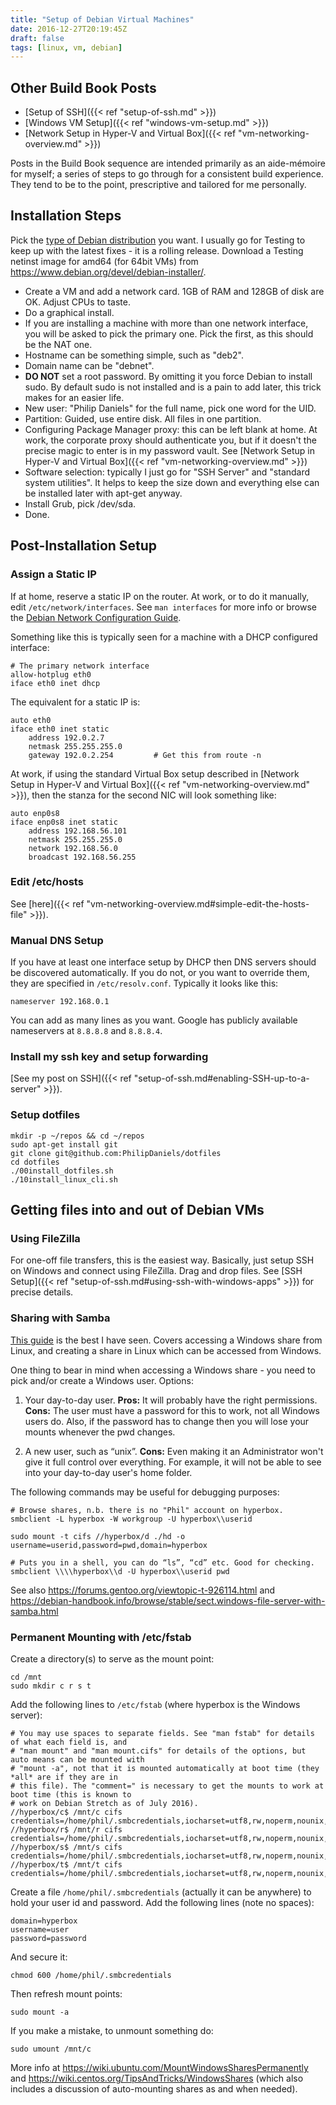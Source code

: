 ```yaml
---
title: "Setup of Debian Virtual Machines"
date: 2016-12-27T20:19:45Z
draft: false
tags: [linux, vm, debian]
---
```


## Other Build Book Posts

* [Setup of SSH]({{< ref "setup-of-ssh.md" >}})
* [Windows VM Setup]({{< ref "windows-vm-setup.md" >}})
* [Network Setup in Hyper-V and Virtual Box]({{< ref "vm-networking-overview.md" >}})

Posts in the Build Book sequence are intended primarily as an aide-mémoire for
myself; a series of steps to go through for a consistent build experience. They
tend to be to the point, prescriptive and tailored for me personally.

## Installation Steps

Pick the
[type of Debian distribution](https://www.debian.org/doc/manuals/debian-faq/ch-choosing.en.html)
you want. I usually go for Testing to keep up with the latest fixes - it is a
rolling release. Download a Testing netinst image for amd64 (for 64bit VMs) from
https://www.debian.org/devel/debian-installer/.

* Create a VM and add a network card. 1GB of RAM and 128GB of disk are OK.
  Adjust CPUs to taste.
* Do a graphical install.
* If you are installing a machine with more than one network interface, you will
  be asked to pick the primary one. Pick the first, as this should be the NAT one.
* Hostname can be something simple, such as "deb2".
* Domain name can be "debnet".
* **DO NOT** set a root password. By omitting it you force Debian to install
  sudo. By default sudo is not installed and is a pain to add later, this trick
  makes for an easier life.
* New user: "Philip Daniels" for the full name, pick one word for the UID.
* Partition: Guided, use entire disk. All files in one partition.
* Configuring Package Manager proxy: this can be left blank at home. At work,
  the corporate proxy should authenticate you, but if it doesn't the precise magic
  to enter is in my password vault. See
  [Network Setup in Hyper-V and Virtual Box]({{< ref "vm-networking-overview.md" >}})
* Software selection: typically I just go for "SSH Server" and "standard system
  utilities". It helps to keep the size down and everything else can be
  installed later with apt-get anyway.
* Install Grub, pick /dev/sda.
* Done.

## Post-Installation Setup

### Assign a Static IP

If at home, reserve a static IP on the router. At work, or to do it manually,
edit `/etc/network/interfaces`. See `man interfaces` for more info or browse the
[Debian Network Configuration Guide](https://wiki.debian.org/NetworkConfiguration).

Something like this is typically seen for a machine with a DHCP configured
interface:

    # The primary network interface
    allow-hotplug eth0
    iface eth0 inet dhcp

The equivalent for a static IP is:

    auto eth0
    iface eth0 inet static
        address 192.0.2.7
        netmask 255.255.255.0
        gateway 192.0.2.254         # Get this from route -n

At work, if using the standard Virtual Box setup described in
[Network Setup in Hyper-V and Virtual Box]({{< ref "vm-networking-overview.md" >}}),
then the stanza for the second NIC will look something like:

    auto enp0s8
    iface enp0s8 inet static
        address 192.168.56.101
        netmask 255.255.255.0
        network 192.168.56.0
        broadcast 192.168.56.255


### Edit /etc/hosts

See [here]({{< ref "vm-networking-overview.md#simple-edit-the-hosts-file" >}}).

### Manual DNS Setup

If you have at least one interface setup by DHCP then DNS servers should be
discovered automatically. If you do not, or you want to override them, they are
specified in `/etc/resolv.conf`. Typically it looks like this:

    nameserver 192.168.0.1

You can add as many lines as you want. Google has publicly available nameservers
at `8.8.8.8` and `8.8.8.4`.

### Install my ssh key and setup forwarding

[See my post on SSH]({{< ref "setup-of-ssh.md#enabling-SSH-up-to-a-server" >}}).

### Setup dotfiles

    mkdir -p ~/repos && cd ~/repos
    sudo apt-get install git
    git clone git@github.com:PhilipDaniels/dotfiles
    cd dotfiles
    ./00install_dotfiles.sh
    ./10install_linux_cli.sh

## Getting files into and out of Debian VMs

### Using FileZilla

For one-off file transfers, this is the easiest way. Basically, just setup SSH
on Windows and connect using FileZilla. Drag and drop files. See [SSH Setup]({{<
ref "setup-of-ssh.md#using-ssh-with-windows-apps" >}}) for precise
details.

### Sharing with Samba

[This guide](http://www.howtogeek.com/176471/how-to-share-files-between-windows-and-linux/)
is the best I have seen. Covers accessing a Windows share from Linux, and
creating a share in Linux which can be accessed from Windows.

One thing to bear in mind when accessing a Windows share - you need to pick
and/or create a Windows user. Options:

1. Your day-to-day user. **Pros:** It will probably have the right permissions.
   **Cons:** The user must have a password for this to work, not all Windows
   users do. Also, if the password has to change then you will lose your mounts
   whenever the pwd changes.

2. A new user, such as “unix”. **Cons:** Even making it an Administrator won't
   give it full control over everything. For example, it will not be able to see
   into your day-to-day user's home folder.

The following commands may be useful for debugging purposes:

    # Browse shares, n.b. there is no "Phil" account on hyperbox.
    smbclient -L hyperbox -W workgroup -U hyperbox\\userid

    sudo mount -t cifs //hyperbox/d ./hd -o username=userid,password=pwd,domain=hyperbox

    # Puts you in a shell, you can do “ls”, “cd” etc. Good for checking.
    smbclient \\\\hyperbox\\d -U hyperbox\\userid pwd

See also https://forums.gentoo.org/viewtopic-t-926114.html and
https://debian-handbook.info/browse/stable/sect.windows-file-server-with-samba.html

### Permanent Mounting with /etc/fstab

Create a directory(s) to serve as the mount point:

    cd /mnt
    sudo mkdir c r s t

Add the following lines to `/etc/fstab` (where hyperbox is the Windows server):

    # You may use spaces to separate fields. See "man fstab" for details of what each field is, and
    # "man mount" and "man mount.cifs" for details of the options, but auto means can be mounted with
    # "mount -a", not that it is mounted automatically at boot time (they *all* are if they are in
    # this file). The "comment=" is necessary to get the mounts to work at boot time (this is known to
    # work on Debian Stretch as of July 2016).
    //hyperbox/c$ /mnt/c cifs credentials=/home/phil/.smbcredentials,iocharset=utf8,rw,noperm,nounix,auto,comment=systemd.automount
    //hyperbox/r$ /mnt/r cifs credentials=/home/phil/.smbcredentials,iocharset=utf8,rw,noperm,nounix,auto,comment=systemd.automount
    //hyperbox/s$ /mnt/s cifs credentials=/home/phil/.smbcredentials,iocharset=utf8,rw,noperm,nounix,auto,comment=systemd.automount
    //hyperbox/t$ /mnt/t cifs credentials=/home/phil/.smbcredentials,iocharset=utf8,rw,noperm,nounix,auto,comment=systemd.automount


Create a file `/home/phil/.smbcredentials` (actually it can be anywhere) to hold
your user id and password. Add the following lines (note no spaces):

    domain=hyperbox
    username=user
    password=password

And secure it:

    chmod 600 /home/phil/.smbcredentials

Then refresh mount points:

    sudo mount -a

If you make a mistake, to unmount something do:

    sudo umount /mnt/c

More info at https://wiki.ubuntu.com/MountWindowsSharesPermanently and
https://wiki.centos.org/TipsAndTricks/WindowsShares (which also includes a
discussion of auto-mounting shares as and when needed).
